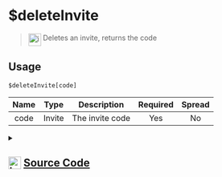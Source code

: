 # $deleteInvite
> <img align="top" src="https://upload.wikimedia.org/wikipedia/commons/thumb/e/e4/Infobox_info_icon.svg/160px-Infobox_info_icon.svg.png?20150409153300" alt="image" width="25" height="auto"> Deletes an invite, returns the code
## Usage
```
$deleteInvite[code]
```
| Name | Type | Description | Required | Spread
| :---: | :---: | :---: | :---: | :---: |
code | Invite | The invite code | Yes | No
<details>
<summary>
    
## <img align="top" src="https://cdn4.iconfinder.com/data/icons/iconsimple-logotypes/512/github-512.png" alt="image" width="25" height="auto">  [Source Code](https://github.com/tryforge/ForgeScript-V2/blob/main/src/native/deleteInvite.ts)
    
</summary>
    
```ts
import { BaseChannel, TextChannel } from "discord.js"
import { ArgType, NativeFunction, Return } from "../structures"
import noop from "../functions/noop"

export default new NativeFunction({
    name: "$deleteInvite",
    version: "1.0.0",
    brackets: true,
    description: "Deletes an invite, returns the code",
    unwrap: true,
    args: [
        {
            name: "code",
            description: "The invite code",
            rest: false,
            required: true,
            type: ArgType.Invite,
        },
    ],
    async execute(ctx, [invite]) {
        return Return.success(!!(await invite.delete().catch(noop)))
    },
})

```
    
</details>